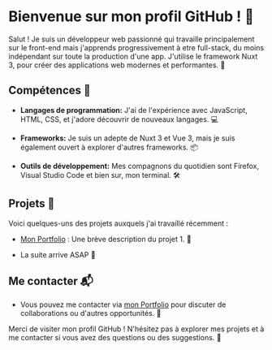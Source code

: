 # Bienvenue sur mon profil GitHub ! 👋

Salut ! Je suis un développeur web passionné qui travaille principalement sur le front-end mais j'apprends progressivement à etre full-stack, du moins indépendant sur toute la production d'une app. J'utilise le framework Nuxt 3, pour créer des applications web modernes et performantes. 🚀

## Compétences 💼

- **Langages de programmation:** J'ai de l'expérience avec JavaScript, HTML, CSS, et j'adore découvrir de nouveaux langages. 💻

- **Frameworks:** Je suis un adepte de Nuxt 3 et Vue 3, mais je suis également ouvert à explorer d'autres frameworks. 📦

- **Outils de développement:** Mes compagnons du quotidien sont Firefox, Visual Studio Code et bien sur, mon terminal. 🛠️

## Projets 📁

Voici quelques-uns des projets auxquels j'ai travaillé récemment :

- [Mon Portfolio](https://github.com/jules-contact/jules-frontend) : Une brève description du projet 1. 🌟
  
- La suite arrive ASAP 🚧

## Me contacter 📬

- Vous pouvez me contacter via [mon Portfolio](https://jules.contact) pour discuter de collaborations ou d'autres opportunités. 💌

Merci de visiter mon profil GitHub ! N'hésitez pas à explorer mes projets et à me contacter si vous avez des questions ou des suggestions. 🙌
